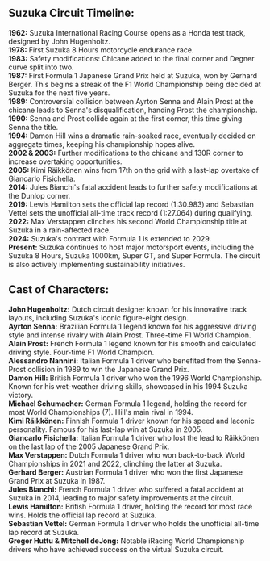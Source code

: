 ## **Suzuka Circuit Timeline:**

**1962:** Suzuka International Racing Course opens as a Honda test track, designed by John Hugenholtz.  
**1978:** First Suzuka 8 Hours motorcycle endurance race.  
**1983:** Safety modifications: Chicane added to the final corner and Degner curve split into two.  
**1987:** First Formula 1 Japanese Grand Prix held at Suzuka, won by Gerhard Berger. This begins a streak of the F1 World Championship being decided at Suzuka for the next five years.  
**1989:** Controversial collision between Ayrton Senna and Alain Prost at the chicane leads to Senna's disqualification, handing Prost the championship.  
**1990:** Senna and Prost collide again at the first corner, this time giving Senna the title.  
**1994:** Damon Hill wins a dramatic rain-soaked race, eventually decided on aggregate times, keeping his championship hopes alive.  
**2002 & 2003:** Further modifications to the chicane and 130R corner to increase overtaking opportunities.  
**2005:** Kimi Räikkönen wins from 17th on the grid with a last-lap overtake of Giancarlo Fisichella.  
**2014:** Jules Bianchi's fatal accident leads to further safety modifications at the Dunlop corner.  
**2019:** Lewis Hamilton sets the official lap record (1:30.983) and Sebastian Vettel sets the unofficial all-time track record (1:27.064) during qualifying.  
**2022:** Max Verstappen clinches his second World Championship title at Suzuka in a rain-affected race.  
**2024:** Suzuka's contract with Formula 1 is extended to 2029\.  
**Present:** Suzuka continues to host major motorsport events, including the Suzuka 8 Hours, Suzuka 1000km, Super GT, and Super Formula. The circuit is also actively implementing sustainability initiatives.

## **Cast of Characters:**

**John Hugenholtz:** Dutch circuit designer known for his innovative track layouts, including Suzuka's iconic figure-eight design.  
**Ayrton Senna:** Brazilian Formula 1 legend known for his aggressive driving style and intense rivalry with Alain Prost. Three-time F1 World Champion.  
**Alain Prost:** French Formula 1 legend known for his smooth and calculated driving style. Four-time F1 World Champion.  
**Alessandro Nannini:** Italian Formula 1 driver who benefited from the Senna-Prost collision in 1989 to win the Japanese Grand Prix.  
**Damon Hill:** British Formula 1 driver who won the 1996 World Championship. Known for his wet-weather driving skills, showcased in his 1994 Suzuka victory.  
**Michael Schumacher:** German Formula 1 legend, holding the record for most World Championships (7). Hill's main rival in 1994\.  
**Kimi Räikkönen:** Finnish Formula 1 driver known for his speed and laconic personality. Famous for his last-lap win at Suzuka in 2005\.  
**Giancarlo Fisichella:** Italian Formula 1 driver who lost the lead to Räikkönen on the last lap of the 2005 Japanese Grand Prix.  
**Max Verstappen:** Dutch Formula 1 driver who won back-to-back World Championships in 2021 and 2022, clinching the latter at Suzuka.  
**Gerhard Berger:** Austrian Formula 1 driver who won the first Japanese Grand Prix at Suzuka in 1987\.  
**Jules Bianchi:** French Formula 1 driver who suffered a fatal accident at Suzuka in 2014, leading to major safety improvements at the circuit.  
**Lewis Hamilton:** British Formula 1 driver, holding the record for most race wins. Holds the official lap record at Suzuka.  
**Sebastian Vettel:** German Formula 1 driver who holds the unofficial all-time lap record at Suzuka.  
**Greger Huttu & Mitchell deJong:** Notable iRacing World Championship drivers who have achieved success on the virtual Suzuka circuit.  
